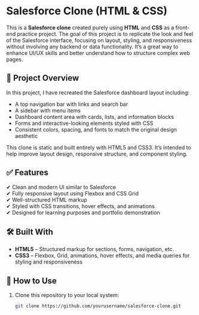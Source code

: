 # Salesforce Clone (HTML & CSS)

This is a **Salesforce clone** created purely using **HTML** and **CSS** as a front-end practice project. The goal of this project is to replicate the look and feel of the Salesforce interface, focusing on layout, styling, and responsiveness without involving any backend or data functionality. It’s a great way to enhance UI/UX skills and better understand how to structure complex web pages.

## 🌟 Project Overview

In this project, I have recreated the Salesforce dashboard layout including:

- A top navigation bar with links and search bar
- A sidebar with menu items
- Dashboard content area with cards, lists, and information blocks
- Forms and interactive-looking elements styled with CSS
- Consistent colors, spacing, and fonts to match the original design aesthetic

This clone is static and built entirely with HTML5 and CSS3. It’s intended to help improve layout design, responsive structure, and component styling.

## ✅ Features

✔ Clean and modern UI similar to Salesforce  
✔ Fully responsive layout using Flexbox and CSS Grid  
✔ Well-structured HTML markup  
✔ Styled with CSS transitions, hover effects, and animations  
✔ Designed for learning purposes and portfolio demonstration  

## 🛠 Built With

- **HTML5** – Structured markup for sections, forms, navigation, etc.  
- **CSS3** – Flexbox, Grid, animations, hover effects, and media queries for styling and responsiveness  

## 🚀 How to Use

1. Clone this repository to your local system:
   ```bash
   git clone https://github.com/yourusername/salesforce-clone.git
